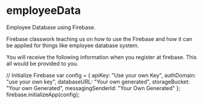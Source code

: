 # employeeData
Employee Database using Firebase.

Firebase classwork teaching us on how to use the Firebase and how it can be applied for things like employee database system. 


You will receive the following information when you register at firebase. This all would be provided to you.

 // Initialize Firebase
 var config = {
   apiKey: "Use your own Key",
   authDomain: "use your own key",
   databaseURL: "Your own generated",
   storageBucket: "Your own Generated",
   messagingSenderId: "Your Own Generated"
 };
 firebase.initializeApp(config);
 
 
 

